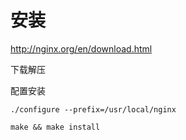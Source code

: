 # 安装

http://nginx.org/en/download.html

下载解压

配置安装

```
./configure --prefix=/usr/local/nginx

make && make install
```

